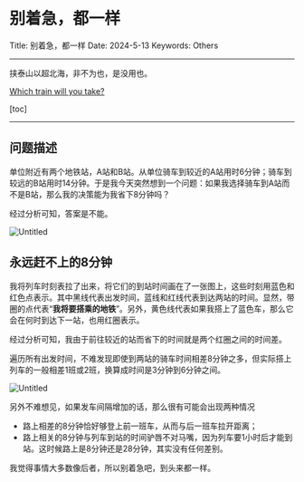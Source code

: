 # 别着急，都一样

Title: 别着急，都一样
Date: 2024-5-13
Keywords: Others

---

挟泰山以超北海，非不为也，是没用也。

[Which train will you take?](https://observablehq.com/@listenzcc/which-train-will-you-take)

[toc]

---

## 问题描述

单位附近有两个地铁站，A站和B站。从单位骑车到较近的A站用时$6$分钟；骑车到较远的B站用时$14$分钟。于是我今天突然想到一个问题：如果我选择骑车到A站而不是B站，那么我的决策能为我省下$8$分钟吗？

经过分析可知，答案是不能。

![Untitled](%E5%88%AB%E7%9D%80%E6%80%A5%EF%BC%8C%E9%83%BD%E4%B8%80%E6%A0%B7%20d5bce85905e54970a05e957753f1de7f/Untitled.png)

## 永远赶不上的8分钟

我将列车时刻表拉了出来，将它们的到站时间画在了一张图上，这些时刻用蓝色和红色点表示。其中黑线代表出发时间，蓝线和红线代表到达两站的时间。显然，带圈的点代表“**我将要搭乘的地铁**”。另外，黄色线代表如果我搭上了蓝色车，那么它会在何时到达下一站，也用红圈表示。

经过分析可知，我由于前往较近的站而省下的时间就是两个红圈之间的时间差。

遍历所有出发时间，不难发现即使到两站的骑车时间相差$8$分钟之多，但实际搭上列车的一般相差$1$班或$2$班，换算成时间是$3$分钟到$6$分钟之间。

![Untitled](%E5%88%AB%E7%9D%80%E6%80%A5%EF%BC%8C%E9%83%BD%E4%B8%80%E6%A0%B7%20d5bce85905e54970a05e957753f1de7f/Untitled%201.png)

另外不难想见，如果发车间隔增加的话，那么很有可能会出现两种情况

- 路上相差的$8$分钟恰好够登上前一班车，从而与后一班车拉开距离；
- 路上相关的$8$分钟与列车到站的时间驴唇不对马嘴，因为列车要$1$小时后才能到站。这时候路上是$8$分钟还是$28$分钟，其实没有任何差别。

我觉得事情大多数像后者，所以别着急吧，到头来都一样。
